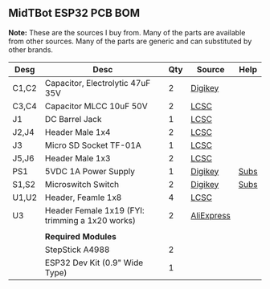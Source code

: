 ## MidTBot ESP32 PCB BOM

**Note:** These are the sources I buy from. Many of the parts are available from other sources. Many of the parts are generic and can substituted by other brands. 

| Desg  | Desc                                            | Qty  | Source                                                       | Help                                                      |
| ----- | ----------------------------------------------- | ---- | ------------------------------------------------------------ | --------------------------------------------------------- |
| C1,C2 | Capacitor, Electrolytic 47uF 35V                | 2    | [Digikey](https://www.digikey.com/short/p99tbh)              |                                                           |
| C3,C4 | Capacitor MLCC 10uF 50V                         | 2    | [LCSC](https://lcsc.com/product-detail/Multilayer-Ceramic-Capacitors-MLCC-SMD-SMT_SAMSUNG_CL31A106KBHNNNE_10uF-106-10-50V_C13585.html) |                                                           |
| J1    | DC Barrel Jack                                  | 1    | [LCSC](https://lcsc.com/product-detail/Power-Connectors_Korean-Hroparts-Elec-DC-005C-20A_C84007.html) |                                                           |
| J2,J4 | Header Male 1x4                                 | 2    | [LCSC](https://lcsc.com/product-detail/Pin-Header-Female-Header_Nextronics-Engineering-Z-211-0411-0021-001_C152150.html) |                                                           |
| J3    | Micro SD Socket TF-01A                          | 1    | [LCSC](https://lcsc.com/product-detail/Connector-Card-Sockets_Korean-Hroparts-Elec-TF-01A_C91145.html) |                                                           |
| J5,J6 | Header Male 1x3                                 | 2    | [LCSC](https://lcsc.com/product-detail/Pin-Header-Female-Header_Boom-Precision-Elec-Header-2-54mm-1-3P_C49257.html) |                                                           |
| PS1   | 5VDC 1A Power Supply                            | 1    | [Digikey](<https://www.digikey.com/short/p993jw>)            | [Subs](https://github.com/bdring/midTbot_esp32/issues/12)                                                          |
| S1,S2 | Microswitch Switch                              | 2    | [Digikey](<https://www.digikey.com/short/p993q4>)            | [Subs](https://github.com/bdring/midTbot_esp32/issues/2) |
| U1,U2 | Header, Feamle 1x8                              | 4    | [LCSC](https://lcsc.com/product-detail/Female-Header_2-54mm-1-8P-Straight-Female-header_C27438.html) |                                                           |
| U3    | Header Female 1x19 (FYI: trimming a 1x20 works) | 2    | [AliExpress](https://www.aliexpress.com/item/32760209508.html) |                                                           |
|       |                                                 |      |                                                              |                                                           |
|       | **Required Modules**                            |      |                                                              |                                                           |
|       | StepStick A4988                                 | 2    |                                                              |                                                           |
|       | ESP32 Dev Kit (0.9" Wide Type)                  | 1    |                                                              |                                                           |

